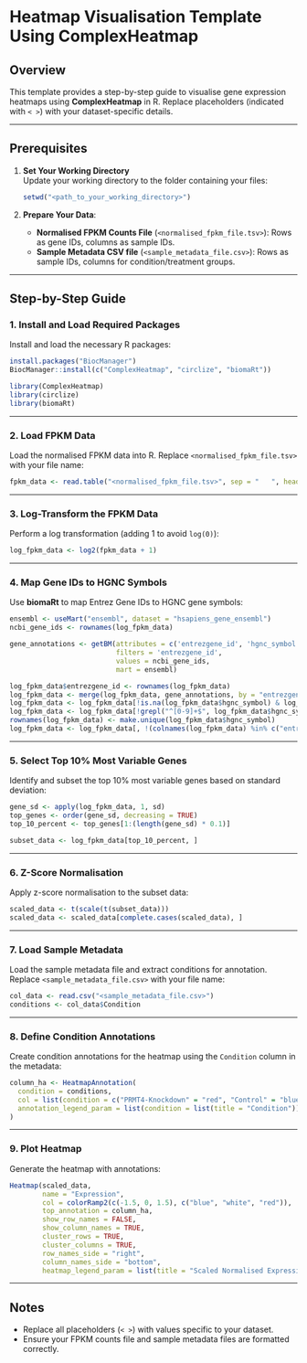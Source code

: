
# Heatmap Visualisation Template Using ComplexHeatmap

## Overview
This template provides a step-by-step guide to visualise gene expression heatmaps using **ComplexHeatmap** in R. Replace placeholders (indicated with `< >`) with your dataset-specific details.

---

## Prerequisites

1. **Set Your Working Directory**  
   Update your working directory to the folder containing your files:
   ```r
   setwd("<path_to_your_working_directory>")
   ```

2. **Prepare Your Data**:
   - **Normalised FPKM Counts File** (`<normalised_fpkm_file.tsv>`): Rows as gene IDs, columns as sample IDs.
   - **Sample Metadata CSV file** (`<sample_metadata_file.csv>`): Rows as sample IDs, columns for condition/treatment groups.

---

## Step-by-Step Guide

### 1. Install and Load Required Packages
Install and load the necessary R packages:
```r
install.packages("BiocManager")
BiocManager::install(c("ComplexHeatmap", "circlize", "biomaRt"))

library(ComplexHeatmap)
library(circlize)
library(biomaRt)
```

---

### 2. Load FPKM Data
Load the normalised FPKM data into R. Replace `<normalised_fpkm_file.tsv>` with your file name:
```r
fpkm_data <- read.table("<normalised_fpkm_file.tsv>", sep = "	", header = TRUE, row.names = 1)
```

---

### 3. Log-Transform the FPKM Data
Perform a log transformation (adding 1 to avoid `log(0)`):
```r
log_fpkm_data <- log2(fpkm_data + 1)
```

---

### 4. Map Gene IDs to HGNC Symbols
Use **biomaRt** to map Entrez Gene IDs to HGNC gene symbols:
```r
ensembl <- useMart("ensembl", dataset = "hsapiens_gene_ensembl")
ncbi_gene_ids <- rownames(log_fpkm_data)

gene_annotations <- getBM(attributes = c('entrezgene_id', 'hgnc_symbol'),
                          filters = 'entrezgene_id',
                          values = ncbi_gene_ids,
                          mart = ensembl)

log_fpkm_data$entrezgene_id <- rownames(log_fpkm_data)
log_fpkm_data <- merge(log_fpkm_data, gene_annotations, by = "entrezgene_id", all.x = TRUE)
log_fpkm_data <- log_fpkm_data[!is.na(log_fpkm_data$hgnc_symbol) & log_fpkm_data$hgnc_symbol != "", ]
log_fpkm_data <- log_fpkm_data[!grepl("^[0-9]+$", log_fpkm_data$hgnc_symbol), ]
rownames(log_fpkm_data) <- make.unique(log_fpkm_data$hgnc_symbol)
log_fpkm_data <- log_fpkm_data[, !(colnames(log_fpkm_data) %in% c("entrezgene_id", "hgnc_symbol"))]
```

---

### 5. Select Top 10% Most Variable Genes
Identify and subset the top 10% most variable genes based on standard deviation:
```r
gene_sd <- apply(log_fpkm_data, 1, sd)
top_genes <- order(gene_sd, decreasing = TRUE)
top_10_percent <- top_genes[1:(length(gene_sd) * 0.1)]

subset_data <- log_fpkm_data[top_10_percent, ]
```

---

### 6. Z-Score Normalisation
Apply z-score normalisation to the subset data:
```r
scaled_data <- t(scale(t(subset_data)))
scaled_data <- scaled_data[complete.cases(scaled_data), ]
```

---

### 7. Load Sample Metadata
Load the sample metadata file and extract conditions for annotation. Replace `<sample_metadata_file.csv>` with your file name:
```r
col_data <- read.csv("<sample_metadata_file.csv>")
conditions <- col_data$Condition
```

---

### 8. Define Condition Annotations
Create condition annotations for the heatmap using the `Condition` column in the metadata:
```r
column_ha <- HeatmapAnnotation(
  condition = conditions,
  col = list(condition = c("PRMT4-Knockdown" = "red", "Control" = "blue")),
  annotation_legend_param = list(condition = list(title = "Condition"))
)
```

---

### 9. Plot Heatmap
Generate the heatmap with annotations:
```r
Heatmap(scaled_data,
        name = "Expression",
        col = colorRamp2(c(-1.5, 0, 1.5), c("blue", "white", "red")),
        top_annotation = column_ha,
        show_row_names = FALSE,
        show_column_names = TRUE,
        cluster_rows = TRUE,
        cluster_columns = TRUE,
        row_names_side = "right",
        column_names_side = "bottom",
        heatmap_legend_param = list(title = "Scaled Normalised Expression"))
```

---

## Notes
- Replace all placeholders (`< >`) with values specific to your dataset.
- Ensure your FPKM counts file and sample metadata files are formatted correctly.
